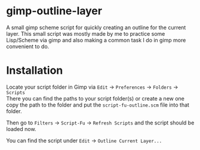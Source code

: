 # gimp-outline-layer
A small gimp scheme script for quickly creating an outline for the current layer.
This small script was mostly made by me to practice some Lisp/Scheme via gimp and also making a common task I do in gimp more convenient to do.

# Installation 

Locate your script folder in Gimp via `Edit` -> `Preferences` -> `Folders` -> `Scripts`  
There you can find the paths to your script folder(s) or create a new one  
copy the path to the folder and put the `script-fu-outline.scm` file into that folder.

Then go to `Filters` -> `Script-Fu` -> `Refresh Scripts` and the script should be loaded now.

You can find the script under `Edit` -> `Outline Current Layer...`

